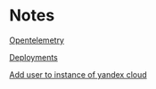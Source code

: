 # Notes

[Opentelemetry](./opentelemetry/README.md)

[Deployments](./deployments/README.md)

[Add user to instance of yandex cloud](./yandex-cloud-add-user/README.md)
